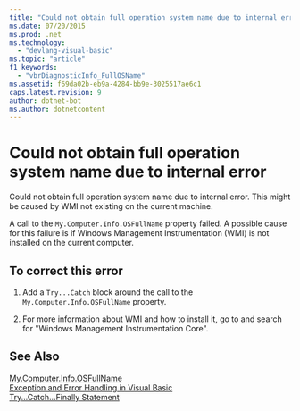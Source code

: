 ```yaml
---
title: "Could not obtain full operation system name due to internal error"
ms.date: 07/20/2015
ms.prod: .net
ms.technology: 
  - "devlang-visual-basic"
ms.topic: "article"
f1_keywords: 
  - "vbrDiagnosticInfo_FullOSName"
ms.assetid: f69da02b-eb9a-4284-bb9e-3025517ae6c1
caps.latest.revision: 9
author: dotnet-bot
ms.author: dotnetcontent
---
```

# Could not obtain full operation system name due to internal error
Could not obtain full operation system name due to internal error. This might be caused by WMI not existing on the current machine.  
  
 A call to the `My.Computer.Info.OSFullName` property failed. A possible cause for this failure is if Windows Management Instrumentation (WMI) is not installed on the current computer.  
  
## To correct this error  
  
1.  Add a `Try...Catch` block around the call to the `My.Computer.Info.OSFullName` property.  
  
2.  For more information about WMI and how to install it, go to  and search for "Windows Management Instrumentation Core".  
  
## See Also  
 [My.Computer.Info.OSFullName](xref:Microsoft.VisualBasic.Devices.ComputerInfo.OSFullName)  
 [Exception and Error Handling in Visual Basic](http://msdn.microsoft.com/library/3e351e73-cf23-40ab-8b60-05794160529e)  
 [Try...Catch...Finally Statement](../../visual-basic/language-reference/statements/try-catch-finally-statement.md)
